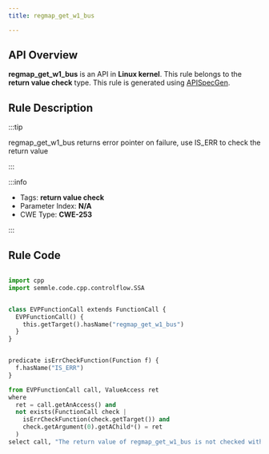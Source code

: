 ```yaml
---
title: regmap_get_w1_bus

---
```



## API Overview
**regmap_get_w1_bus** is an API in **Linux kernel**. This rule belongs to the **return value check** type. This rule is generated using [APISpecGen](../../tools/APISpecGen).
## Rule Description

:::tip

regmap_get_w1_bus returns error pointer on failure, use IS_ERR to check the return value

:::

:::info

- Tags: **return value check**
- Parameter Index: **N/A**
- CWE Type: **CWE-253**

:::

## Rule Code
```python

import cpp
import semmle.code.cpp.controlflow.SSA


class EVPFunctionCall extends FunctionCall {
  EVPFunctionCall() {
    this.getTarget().hasName("regmap_get_w1_bus")
  }
}


predicate isErrCheckFunction(Function f) {
  f.hasName("IS_ERR") 
}

from EVPFunctionCall call, ValueAccess ret
where
  ret = call.getAnAccess() and
  not exists(FunctionCall check |
    isErrCheckFunction(check.getTarget()) and
    check.getArgument(0).getAChild*() = ret
  )
select call, "The return value of regmap_get_w1_bus is not checked with IS_ERR."
    
```